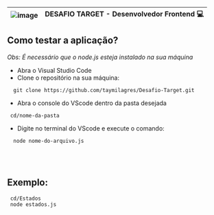 | ![image](https://github.com/user-attachments/assets/387b5b1e-49fd-424e-986e-8fe78918829a) | **DESAFIO TARGET - Desenvolvedor Frontend 💻** |
|-----------------------------------------------|-------------------|


## Como testar a aplicação?

_Obs: É necessário que o node.js esteja instalado na sua máquina_

- Abra o Visual Studio Code
- Clone o repositório na sua máquina:
 
```
  git clone https://github.com/taymilagres/Desafio-Target.git
```

- Abra o console do VScode dentro da pasta desejada

 ```
  cd/nome-da-pasta
```

- Digite no terminal do VScode e execute o comando:
```
  node nome-do-arquivo.js
```
<br><br>

## Exemplo:
```
 cd/Estados
 node estados.js
```




